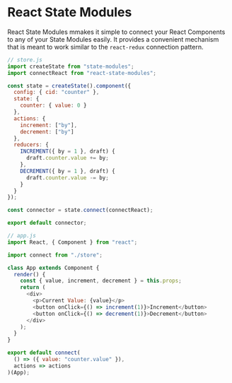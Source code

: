 # React State Modules

React State Modules mmakes it simple to connect your React Components to any of your State Modules easily. It provides a convenient mechanism that is meant to work similar to the `react-redux` connection pattern.

```javascript
// store.js
import createState from "state-modules";
import connectReact from "react-state-modules";

const state = createState().component({
  config: { cid: "counter" },
  state: {
    counter: { value: 0 }
  },
  actions: {
    increment: ["by"],
    decrement: ["by"]
  },
  reducers: {
    INCREMENT({ by = 1 }, draft) {
      draft.counter.value += by;
    },
    DECREMENT({ by = 1 }, draft) {
      draft.counter.value -= by;
    }
  }
});

const connector = state.connect(connectReact);

export default connector;
```

```javascript
// app.js
import React, { Component } from "react";

import connect from "./store";

class App extends Component {
  render() {
    const { value, increment, decrement } = this.props;
    return (
      <div>
        <p>Current Value: {value}</p>
        <button onClick={() => increment(1)}>Increment</button>
        <button onClick={() => decrement(1)}>Decrement</button>
      </div>
    );
  }
}

export default connect(
  () => ({ value: "counter.value" }),
  actions => actions
)(App);
```
